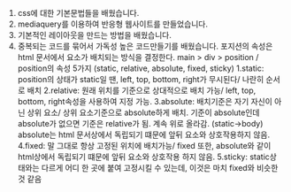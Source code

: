1. css에 대한 기본문법들을 배웠습니다.
2. mediaquery를 이용하여 반응형 웹사이트를 만들었습니다.
3. 기본적인 레이아웃을 만드는 방법을 배웠습니다.
4. 중복되는 코드를 묶어서 가독성 높은 코드만들기를 배웠습니다.
포지션의 속성은 html 문서에서 요소가 배치되는 방식을 결정한다. main > div > position / position의 속성 5가지 (static, relative, absolute, fixed, sticky)
   1.static: position의 상태가 static일 땐, left, top, bottom, right가 무시된다/ 나란히 순서로 배치
   2.relative: 원래 위치를 기준으로 상대적으로 배치 가능/ left, top, bottom, right속성을 사용하여 지정 가능.
   3.absolute: 배치기준은 자기 자신이 아닌 상위 요소/ 상위 요소기준으로 absolute하게 배치. 기준이 absolute인데 absolute가 없으면 기준은 relative가 됨. 계속 위로 올라감. (static->body)
   absolute는 html 문서상에서 독립되기 떄문에 앞뒤 요소와 상호작용하지 않음.
   4.fixed: 말 그대로 항상 고정된 위치에 배치가능/ fixed 또한, absolute와 같이 html상에서 독립되기 떄문에 앞뒤 요소와 상호작용 하지 않음.
   5.sticky: static상태와는 다르게 어디 한 곳에 붙여 고정시킬 수 있는데, 이것은 마치 fixed와 비슷한 것 같음

